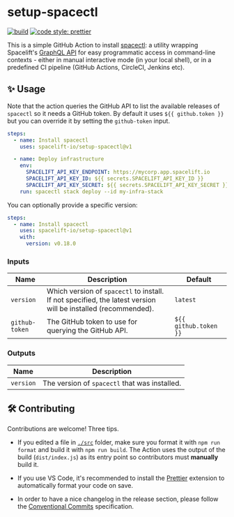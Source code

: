 # setup-spacectl

[![build](https://github.com/spacelift-io/setup-spacectl/actions/workflows/test.yml/badge.svg)](https://github.com/spacelift-io/setup-spacectl/actions/workflows/test.yml) [![code style: prettier](https://img.shields.io/badge/code_style-prettier-ff69b4.svg?style=flat-square)](https://github.com/prettier/prettier)

This is a simple GitHub Action to install [spacectl](https://github.com/spacelift-io/spacectl): a utility wrapping Spacelift's [GraphQL API](https://docs.spacelift.io/integrations/api) for easy programmatic access in command-line contexts - either in manual interactive mode (in your local shell), or in a predefined CI pipeline (GitHub Actions, CircleCI, Jenkins etc).

## ✨ Usage

Note that the action queries the GitHub API to list the available releases of `spacectl` so it needs a GitHub token. By default it uses `${{ github.token }}` but you can override it by setting the `github-token` input.

```yaml
steps:
  - name: Install spacectl
    uses: spacelift-io/setup-spacectl@v1

  - name: Deploy infrastructure
    env:
      SPACELIFT_API_KEY_ENDPOINT: https://mycorp.app.spacelift.io
      SPACELIFT_API_KEY_ID: ${{ secrets.SPACELIFT_API_KEY_ID }}
      SPACELIFT_API_KEY_SECRET: ${{ secrets.SPACELIFT_API_KEY_SECRET }}
    run: spacectl stack deploy --id my-infra-stack
```

You can optionally provide a specific version:

```yaml
steps:
  - name: Install spacectl
    uses: spacelift-io/setup-spacectl@v1
    with:
      version: v0.18.0
```

### Inputs

| Name           | Description                                                                                                   | Default               |
| -------------- | ------------------------------------------------------------------------------------------------------------- | --------------------- |
| `version`      | Which version of `spacectl` to install. If not specified, the latest version will be installed (recommended). | `latest`              |
| `github-token` | The GitHub token to use for querying the GitHub API.                                                          | `${{ github.token }}` |

### Outputs

| Name      | Description                                   |
| --------- | --------------------------------------------- |
| `version` | The version of `spacectl` that was installed. |

## 🛠 Contributing

Contributions are welcome! Three tips.

- If you edited a file in [`./src`](./src) folder, make sure you format it with `npm run format` and build it with `npm run build`. The Action uses the output of the build (`dist/index.js`) as its entry point so contributors must **manually** build it.

- If you use VS Code, it's recommended to install the [Prettier](https://marketplace.visualstudio.com/items?itemName=esbenp.prettier-vscode) extension to automatically format your code on save.

- In order to have a nice changelog in the release section, please follow the [Conventional Commits](https://www.conventionalcommits.org/) specification.
